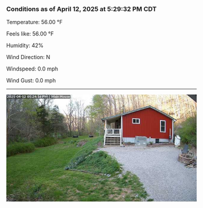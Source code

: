 ### Conditions as of April 12, 2025 at 5:29:32 PM CDT 

Temperature: 56.00 &deg;F

Feels like: 56.00 &deg;F

Humidity: 42%

Wind Direction: N

Windspeed: 0.0 mph

Wind Gust: 0.0 mph

---

<img src="./images/latest.jpeg"/>

